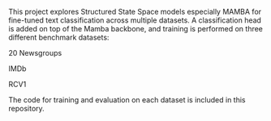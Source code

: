 This project explores Structured State Space models especially MAMBA for fine-tuned text classification across multiple datasets. A classification head is added on top of the Mamba backbone, and training is performed on three different benchmark datasets:

20 Newsgroups

IMDb

RCV1

The code for training and evaluation on each dataset is included in this repository.
